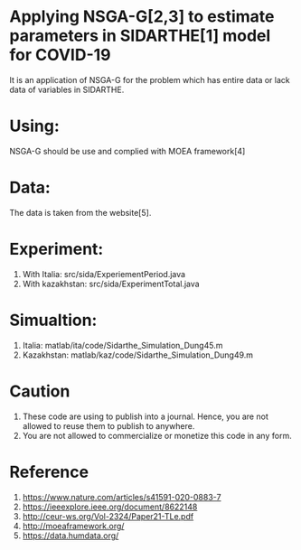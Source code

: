 # Applying NSGA-G[2,3] to estimate parameters in SIDARTHE[1] model for COVID-19
It is an application of NSGA-G for the problem which has entire data or lack data of variables in SIDARTHE.
# Using:
NSGA-G should be use and complied with MOEA framework[4]
# Data:
The data is taken from the website[5].
# Experiment:
1. With Italia: src/sida/ExperiementPeriod.java
2. With kazakhstan: src/sida/ExperimentTotal.java
# Simualtion: 
1. Italia: matlab/ita/code/Sidarthe_Simulation_Dung45.m
2. Kazakhstan: matlab/kaz/code/Sidarthe_Simulation_Dung49.m
# Caution
1. These code are using to publish into a journal. Hence, you are not allowed to reuse them to publish to anywhere.
2. You are not allowed to commercialize or monetize this code in any form.
# Reference
1. https://www.nature.com/articles/s41591-020-0883-7
2. https://ieeexplore.ieee.org/document/8622148
3. http://ceur-ws.org/Vol-2324/Paper21-TLe.pdf
4. http://moeaframework.org/
5. https://data.humdata.org/
